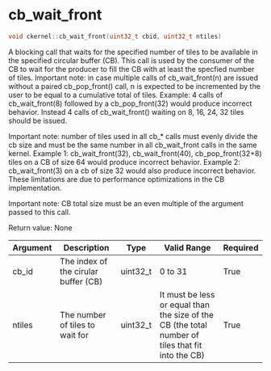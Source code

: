# cb_wait_front

```cpp
void ckernel::cb_wait_front(uint32_t cbid, uint32_t ntiles)
```

A blocking call that waits for the specified number of tiles to be available in the specified circular buffer (CB). This call is used by the consumer of the CB to wait for the producer to fill the CB with at least the specfied number of tiles. Important note: in case multiple calls of cb_wait_front(n) are issued without a paired cb_pop_front() call, n is expected to be incremented by the user to be equal to a cumulative total of tiles. Example: 4 calls of cb_wait_front(8) followed by a cb_pop_front(32) would produce incorrect behavior. Instead 4 calls of cb_wait_front() waiting on 8, 16, 24, 32 tiles should be issued.

Important note: number of tiles used in all cb_\* calls must evenly divide the cb size and must be the same number in all cb_wait_front calls in the same kernel. Example 1: cb_wait_front(32), cb_wait_front(40), cb_pop_front(32+8) tiles on a CB of size 64 would produce incorrect behavior. Example 2: cb_wait_front(3) on a cb of size 32 would also produce incorrect behavior. These limitations are due to performance optimizations in the CB implementation.

Important note: CB total size must be an even multiple of the argument passed to this call.

Return value: None

| Argument      | Description                          | Type      | Valid Range                                                                                       | Required       |
|---------------|--------------------------------------|-----------|---------------------------------------------------------------------------------------------------|----------------|
| cb_id         | The index of the cirular buffer (CB) | uint32_t  | 0 to 31                                                                                           | True           |
| ntiles        | The number of tiles to wait for      | uint32_t  | It must be less or equal than the size of the CB (the total number of tiles that fit into the CB) | True           |
